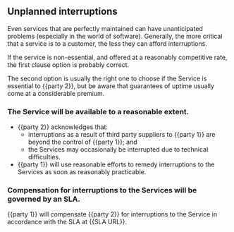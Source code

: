## Unplanned interruptions

Even services that are perfectly maintained can have unanticipated problems (especially in the world of software). Generally, the more critical that a service is to a customer, the less they can afford interruptions. 

If the service is non-essential, and offered at a reasonably competitive rate, the first clause option is probably correct.

The second option is usually the right one to choose if the Service is essential to {{party 2}}, but be aware that guarantees of uptime usually come at a considerable premium.

### The Service will be available to a reasonable extent.

- {{party 2}} acknowledges that:
  - interruptions as a result of third party suppliers to {{party 1}} are beyond the control of {{party 1}}; and
  - the Services may occasionally be interrupted due to technical difficulties.
- {{party 1}} will use reasonable efforts to remedy interruptions to the Services as soon as reasonably practicable.

### Compensation for interruptions to the Services will be governed by an SLA.

{{party 1}} will compensate {{party 2}} for interruptions to the Service in accordance with the SLA at {{SLA URL}}.
